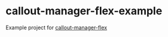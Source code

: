 callout-manager-flex-example
============================

Example project for [callout-manager-flex](https://github.com/code11/callout-manager-flex)

